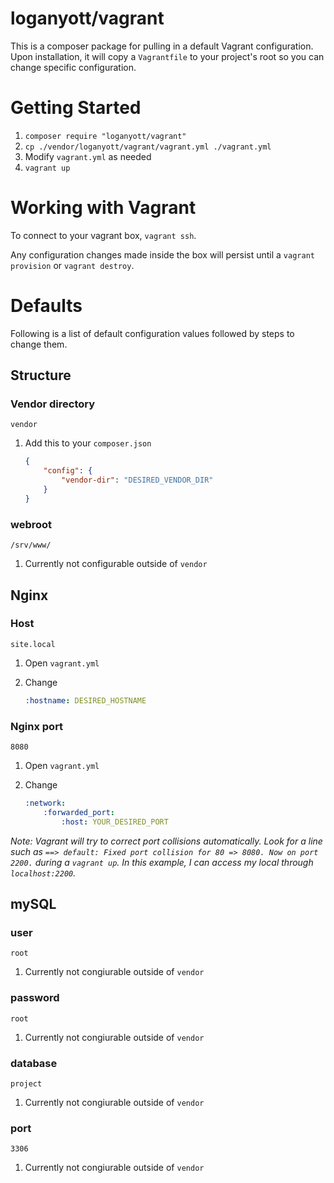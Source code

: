 # loganyott/vagrant

This is a composer package for pulling in a default Vagrant configuration. Upon installation, it will copy a `Vagrantfile` to your project's root so you can change specific configuration.

# Getting Started

1. `composer require "loganyott/vagrant"`
2. `cp ./vendor/loganyott/vagrant/vagrant.yml ./vagrant.yml`
3. Modify `vagrant.yml` as needed
4. `vagrant up`

# Working with Vagrant

To connect to your vagrant box, `vagrant ssh`.

Any configuration changes made inside the box will persist until a `vagrant provision` or `vagrant destroy`.

# Defaults

Following is a list of default configuration values followed by steps to change them.

## Structure

### Vendor directory
`vendor`

1. Add this to your `composer.json`

    ```json
	{
		"config": {
			"vendor-dir": "DESIRED_VENDOR_DIR"
  		}
	}

### webroot
`/srv/www/`

1. Currently not configurable outside of `vendor`


## Nginx

### Host

`site.local`

1. Open `vagrant.yml`
2. Change

    ```yaml
    :hostname: DESIRED_HOSTNAME

### Nginx port

`8080`

1. Open `vagrant.yml`
2. Change

    ```yaml
	:network:
		:forwarded_port:
			:host: YOUR_DESIRED_PORT

*Note: Vagrant will try to correct port collisions automatically. Look for a line such as `==> default: Fixed port collision for 80 => 8080. Now on port 2200.` during a `vagrant up`. In this example, I can access my local through `localhost:2200`.*

## mySQL

### user
`root`

1. Currently not congiurable outside of `vendor`

### password
`root`

1. Currently not congiurable outside of `vendor`

### database
`project`

1. Currently not congiurable outside of `vendor`

### port
`3306`

1. Currently not congiurable outside of `vendor`
